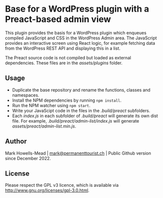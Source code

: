 # Base for a WordPress plugin with a Preact-based admin view

This plugin provides the basis for a WordPress plugin which enqueues compiled JavaScript and CSS in the WordPress
Admin area. The JavaScript provides an interactive screen using React logic, for example fetching data from the
WordPress REST API and displaying this in a list.

The Preact source code is not compiled but loaded as external dependencies. These files are in the _assets/plugins_ folder.

## Usage

-   Duplicate the base repository and rename the functions, classes and namespaces.
-   Install the NPM dependencies by running `npm install`.
-   Run the NPM watcher using `npm start`.
-   Write your JavaScipt code in the files in the _.build/preact_ subfolders.
-   Each _index.js_ in each subfolder of _.build/preact_ will generate its own dist file. For example, _.build/preact/admin-list/index.js_ will generate _assets/preact/admin-list.min.js_.

## Author

Mark Howells-Mead | mark@permanenttourist.ch | Public Github version since December 2022.

## License

Please respect the GPL v3 licence, which is available via http://www.gnu.org/licenses/gpl-3.0.html.
